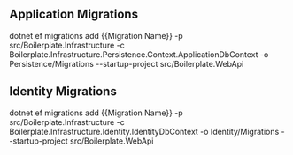﻿
## Application Migrations
dotnet ef migrations add {{Migration Name}} -p src/Boilerplate.Infrastructure -c Boilerplate.Infrastructure.Persistence.Context.ApplicationDbContext -o Persistence/Migrations --startup-project src/Boilerplate.WebApi

## Identity Migrations
dotnet ef migrations add {{Migration Name}} -p src/Boilerplate.Infrastructure -c Boilerplate.Infrastructure.Identity.IdentityDbContext -o Identity/Migrations --startup-project src/Boilerplate.WebApi